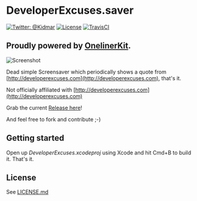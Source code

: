 # DeveloperExcuses.saver

[![Twitter: @Kidmar](https://img.shields.io/badge/contact-@Kidmar-blue.svg?style=flat)](https://twitter.com/Kidmar)
[![License](https://img.shields.io/badge/license-MIT-green.svg?style=flat)](https://github.com/kimar/DeveloperExcuses/blob/master/LICENSE.md)
[![TravisCI](https://api.travis-ci.org/kimar/DeveloperExcuses.svg?branch=master)](https://travis-ci.org/kimar/DeveloperExcuses)


## Proudly powered by [OnelinerKit](https://github.com/kimar/OnelinerKit).

![Screenshot](Release/Screenshot.png)

Dead simple Screensaver which periodically shows a quote from [http://developerexcuses.com](http://developerexcuses.com), that's it.

Not officially affiliated with [http://developerexcuses.com](http://developerexcuses.com)

Grab the current [Release here](Release/DeveloperExcuses.saver.zip)!

And feel free to fork and contribute ;-)

## Getting started

Open up *DeveloperExcuses.xcodeproj* using Xcode and hit Cmd+B to build it. That's it.

## License

See [LICENSE.md](LICENSE.md)

